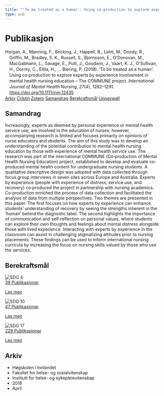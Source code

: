 ```yaml
---
title: "‘To be treated as a human’: Using co‐production to explore experts by experience involvement in mental health nursing education – The COMMUNE project"
type: pub
---
```

<h1>Publikasjon</h1>
<article id="csl-bib-container-K9DIAJ4N" class="csl-bib-container">
  <div class="csl-bib-body" style="line-height: 1.35; padding-left: 1em; text-indent:-1em;">
  <div class="csl-entry">Horgan, A., Manning, F., Bocking, J., Happell, B., Lahti, M., Doody, R., Griffin, M., Bradley, S. K., Russell, S., Bjornsson, E., O&#x2019;Donovan, M., MacGabhann, L., Savage, E., Pulli, J., Goodwin, J., Vaart, K. J., O&#x2019;Sullivan, H., Dorrity, C., Ellila, H., &#x2026; Biering, P. (2018). &#x2018;To be treated as a human&#x2019;: Using co&#x2010;production to explore experts by experience involvement in mental health nursing education &#x2013; The COMMUNE project. <i>International Journal of Mental Health Nursing</i>, <i>27</i>(4), 1282&#x2013;1291. <a href="https://doi.org/10.1111/inm.12435">https://doi.org/10.1111/inm.12435</a></div>
</div>
  <div class="csl-bib-buttons">
    <a href="#taxonomy-article-K9DIAJ4N" class="csl-bib-button">Arkiv</a>
    <a href="https://app.cristin.no/results/show.jsf?id=1578751" alt="Cristin URL" class="csl-bib-button">Cristin</a>
    <a href="http://zotero.org/groups/5022929/items/K9DIAJ4N" alt="Zotero URL" class="csl-bib-button">Zotero</a>
    <a href="#abstract-article-K9DIAJ4N" class="csl-bib-button">Samandrag</a>
    <a href="#sdg-article-K9DIAJ4N" class="csl-bib-button">Berekraftsmål</a>
    <a href="https://onlinelibrary.wiley.com/doi/pdfdirect/10.1111/inm.12435" class="csl-bib-button">Unpaywall</a>
  </div>
  <div id="csl-bib-meta-container-K9DIAJ4N"></div>
</article>
<div id="csl-bib-meta-K9DIAJ4N" class="csl-bib-meta">
  <article id="abstract-article-K9DIAJ4N" class="abstract-article">
    <h1>Samandrag</h1>
    Increasingly, experts as deemed by personal experience or mental health service use, are involved in the education of nurses; however, accompanying research is limited and focuses primarily on opinions of nurse educators and students. The aim of this study was to develop an understanding of the potential contribution to mental health nursing education by those with experience of mental health service use. The research was part of the international COMMUNE (Co‐production of Mental Health Nursing Education) project, established to develop and evaluate co‐produced mental health content for undergraduate nursing students. A qualitative descriptive design was adopted with data collected through focus group interviews in seven sites across Europe and Australia. Experts by experience (people with experience of distress, service use, and recovery) co‐produced the project in partnership with nursing academics. Co‐production enriched the process of data collection and facilitated the analysis of data from multiple perspectives. Two themes are presented in this paper. The first focuses on how experts by experience can enhance students’ understanding of recovery by seeing the strengths inherent in the ‘human’ behind the diagnostic label. The second highlights the importance of communication and self‐reflection on personal values, where students can explore their own thoughts and feelings about mental distress alongside those with lived experience. Interacting with experts by experience in the classroom can assist in challenging stigmatizing attitudes prior to nursing placements. These findings can be used to inform international nursing curricula by increasing the focus on nursing skills valued by those who use the services.
  </article>
  <article id="sdg-article-K9DIAJ4N" class="sdg-article">
    <h1>Berekraftsmål</h1>
    <div class="sdg-container"><div id="sdg4" class="sdg">
<img src="{{< params subfolder >}}images/sdg/sdg04_no.png" class="image" alt="SDG 4">
<div class="sdg-overlay">
<a href="{{< params subfolder >}}no/archive/?sdg=4#archive" class="sdg-publication-count"><span>39</span> Publikasjonar</a>
<p><a href="https://www.fn.no/om-fn/fns-baerekraftsmaal/god-utdanning?lang=nno-NO" class="sdg-read-more">Les meir</a></p>
</div>
</div> <div id="sdg10" class="sdg">
<img src="{{< params subfolder >}}images/sdg/sdg10_no.png" class="image" alt="SDG 10">
<div class="sdg-overlay">
<a href="{{< params subfolder >}}no/archive/?sdg=10#archive" class="sdg-publication-count"><span>47</span> Publikasjonar</a>
<p><a href="https://www.fn.no/om-fn/fns-baerekraftsmaal/mindre-ulikhet?lang=nno-NO" class="sdg-read-more">Les meir</a></p>
</div>
</div> <div id="sdg17" class="sdg">
<img src="{{< params subfolder >}}images/sdg/sdg17_no.png" class="image" alt="SDG 17">
<div class="sdg-overlay">
<a href="{{< params subfolder >}}no/archive/?sdg=17#archive" class="sdg-publication-count"><span>229</span> Publikasjonar</a>
<p><a href="https://www.fn.no/om-fn/fns-baerekraftsmaal/samarbeid-for-aa-naa-maalene?lang=nno-NO" class="sdg-read-more">Les meir</a></p>
</div>
</div></div>
  </article>
  <article id="taxonomy-article-K9DIAJ4N" class="taxonomy-article">
    <h1>Arkiv</h1>
    <ul>
      <li>Høgskolen i Innlandet</li>
      <li>Fakultet for helse- og sosialvitenskap</li>
      <li>Institutt for helse- og sykepleievitenskap</li>
      <li>2018</li>
      <li>April</li>
    </ul>
  </article>
</div>
